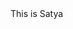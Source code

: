 <!DOCTYPE HTML>
<html>
  <head>
    <title>Satyanarayan Mishra</title>
  </head>
  <body>
    This is Satya
  </body>
</html>
